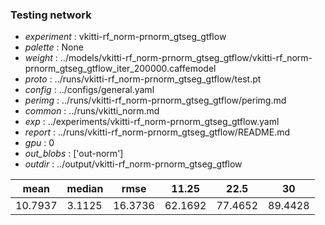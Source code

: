 ### Testing network
- *experiment* : vkitti-rf_norm-prnorm_gtseg_gtflow
- *palette* : None
- *weight* : ../models/vkitti-rf_norm-prnorm_gtseg_gtflow/vkitti-rf_norm-prnorm_gtseg_gtflow_iter_200000.caffemodel
- *proto* : ../runs/vkitti-rf_norm-prnorm_gtseg_gtflow/test.pt
- *config* : ../configs/general.yaml
- *perimg* : ../runs/vkitti-rf_norm-prnorm_gtseg_gtflow/perimg.md
- *common* : ../runs/vkitti_norm.md
- *exp* : ../experiments/vkitti-rf_norm-prnorm_gtseg_gtflow.yaml
- *report* : ../runs/vkitti-rf_norm-prnorm_gtseg_gtflow/README.md
- *gpu* : 0
- *out_blobs* : ['out-norm']
- *outdir* : ../output/vkitti-rf_norm-prnorm_gtseg_gtflow

mean | median | rmse | 11.25 | 22.5 | 30
---- | ------ | ---- | ----- | ---- | --
10.7937 | 3.1125 | 16.3736 | 62.1692 | 77.4652 | 89.4428
